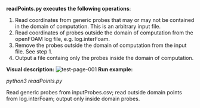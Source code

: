 **readPoints.py executes the following operations**:  
1. Read coordinates from generic probes that may or may not be contained in the domain of computation. This is an arbitrary input file.
2. Read coordinates of probes outside the domain of computation from the openFOAM log file, e.g. log.interFoam. 
3. Remove the probes outside the domain of computation from the input file. See step 1.
4. Output a file containg only the probes inside the domain of computation.

**Visual description:**
![test-page-001](https://user-images.githubusercontent.com/36754185/78853334-7cf96180-79d3-11ea-80e8-66fca3439470.jpg)
**Run example:**

*python3 readPoints.py*

Read generic probes from inputProbes.csv; read outside domain points from log.interFoam; output only inside domain probes. 
